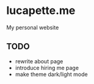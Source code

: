 # lucapette.me

My personal website

## TODO

- rewrite about page
- introduce hiring me page
- make theme dark/light mode
